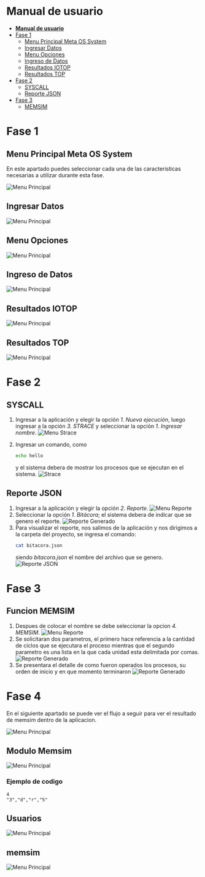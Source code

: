 # **Manual de usuario**

- [**Manual de usuario**](#manual-de-usuario)
- [Fase 1](#fase-1)
  - [Menu Principal Meta OS System](#menu-principal-meta-os-system)
  - [Ingresar Datos](#ingresar-datos)
  - [Menu Opciones](#menu-opciones)
  - [Ingreso de Datos](#ingreso-de-datos)
  - [Resultados IOTOP](#resultados-iotop)
  - [Resultados TOP](#resultados-top)
- [Fase 2](#fase-2)
  - [SYSCALL](#syscall)
  - [Reporte JSON](#reporte-json)
- [Fase 3](#fase-3)
  - [MEMSIM](#funcion-memsim)

# Fase 1

## Menu Principal Meta OS System

En este apartado puedes seleccionar cada una de las caracteristicas necesarias a utilizar durante esta fase.

![Menu Principal](img/F1/menu.png)
## Ingresar Datos
![Menu Principal](img/F1/menu2.png)
## Menu Opciones
![Menu Principal](img/F1/top.png)
## Ingreso de Datos
![Menu Principal](img/F1/nombre.png)
## Resultados IOTOP
![Menu Principal](img/F1/iotop.png)
## Resultados TOP
![Menu Principal](img/F1/rsultTop.png)

# Fase 2

## SYSCALL

1. Ingresar a la aplicación y elegir la opción *1. Nueva ejecución*, luego ingresar a la opción *3. STRACE* y seleccionar la opción *1. Ingresar nombre*.
![Menu Strace](img/F2/MenuStrace.png)

2. Ingresar un comando, como 
   ```sh
   echo hello
   ```
   y el sistema debera de mostrar los procesos que se ejecutan en el sistema.
   ![Strace](img/F2/Strace.png)

## Reporte JSON

1. Ingresar a la aplicación y elegir la opción *2. Reporte*.
   ![Menu Reporte](img/F2/MenuReportes.png)
2. Seleccionar la opción *1. Bitácora*; el sistema debera de indicar que se genero el reporte.
   ![Reporte Generado](img/F2/ReporteGenerado.png)
3. Para visualizar el reporte, nos salimos de la aplicación y nos dirigimos a la carpeta del proyecto, se ingresa el comando:
   ```sh
   cat bitacora.json
   ```
   siendo *bitacora.json* el nombre del archivo que se genero.
   ![Reporte JSON](img/F2/ReporteJSON.png)


# Fase 3

## Funcion MEMSIM

1. Despues de colocar el nombre se debe seleccionar la opcion *4. MEMSIM*.
   ![Menu Reporte](img/F3/opMemsim.png)
2. Se solicitaran dos parametros, el primero hace referencia a la cantidad de ciclos que se ejecutara el proceso        mientras que el segundo parametro es una lista en la que cada unidad esta delimitada por comas.
   ![Reporte Generado](img/F3/secuencia.png)
3. Se presentara el detalle de como fueron operados los procesos, su orden de inicio y en que momento terminaron
   ![Reporte Generado](img/F3/final.png)

# Fase 4
En el siguiente apartado se puede ver el flujo a seguir para ver el resultado de memsim dentro de la aplicacion.

![Menu Principal](img/F4/login.jpg)

## Modulo Memsim
![Menu Principal](img/F4/memsimfront.png)

### Ejemplo de codigo
```
4
"3","d","r","5"
```

## Usuarios
![Menu Principal](img/F4/usuariosdb.png)

## memsim
![Menu Principal](img/F4/usuariosdb.png)

